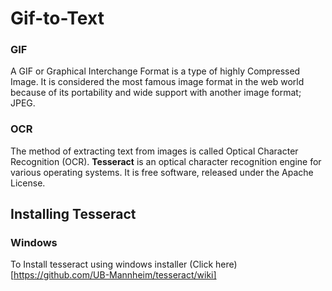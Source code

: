 # Gif-to-Text
### GIF
A GIF or Graphical Interchange Format is a type of highly Compressed Image. It is considered the most famous image format in the web world because of its portability and wide support with another image format; JPEG. 
### OCR
The method of extracting text from images is called Optical Character Recognition (OCR). **Tesseract** is an optical character recognition engine for various operating systems. It is free software, released under the Apache License.
## Installing Tesseract
### Windows
To Install tesseract using windows installer (Click here)[https://github.com/UB-Mannheim/tesseract/wiki]
